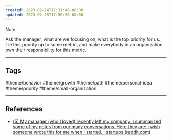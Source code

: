 ```yaml
---
created: 2023-02-14T17:31:46-08:00
updated: 2023-02-15T17:50:56-08:00
---
```


> [!NOTE]
> Ask the manager, what are we focusing on; what is the top priority for us. Tie this priority up to some metric, and make everybody in an organization own their responsibility for this metric.

---
## Tags
#theme/behavior #theme/growth #theme/path #theme/personal-idea #theme/priority #theme/small-organization 

---
## References
- [(5) My manager (who I loved) recently left my company. I summarized some of my notes from our many conversations. Here they are: I wish someone wrote this for me when I started. : startups (reddit.com)](https://www.reddit.com/r/startups/comments/74pms1/my_manager_who_i_loved_recently_left_my_company_i/?utm_medium=android_app&utm_source=share)